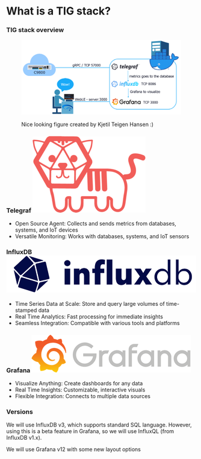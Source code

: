 # What is a TIG stack?

### TIG stack overview

<figure><img src="../../.gitbook/assets/image.png" alt=""><figcaption><p>Nice looking figure created by Kjetil Teigen Hansen :)</p></figcaption></figure>

### Telegraf <img src="../../.gitbook/assets/image (1).png" alt="" data-size="line">

* Open Source Agent: Collects and sends metrics from databases, systems, and IoT devices
* Versatile Monitoring: Works with databases, systems, and IoT sensors

### InfluxDB <img src="../../.gitbook/assets/image (2).png" alt="" data-size="line">

* Time Series Data at Scale: Store and query large volumes of time-stamped data
* Real Time Analytics: Fast processing for immediate insights
* Seamless Integration: Compatible with various tools and platforms

### Grafana <img src="../../.gitbook/assets/image (3).png" alt="" data-size="line">

* Visualize Anything: Create dashboards for any data
* Real Time Insights: Customizable, interactive visuals
* Flexible Integration: Connects to multiple data sources



### Versions

We will use InfluxDB v3, which supports standard SQL language. However, using this is a beta feature in Grafana, so we will use InfluxQL (from InfluxDB v1.x).

We will use Grafana v12 with some new layout options
